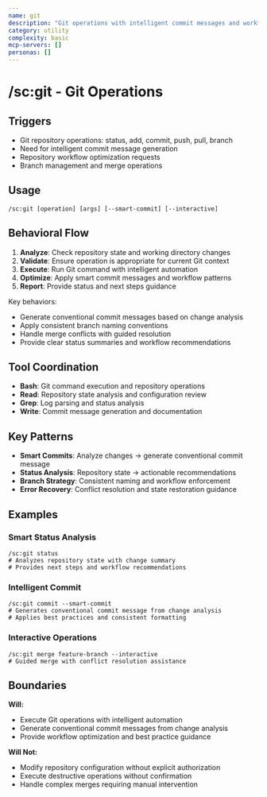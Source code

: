 ```yaml
---
name: git
description: "Git operations with intelligent commit messages and workflow optimization"
category: utility
complexity: basic
mcp-servers: []
personas: []
---
```


# /sc:git - Git Operations

## Triggers
- Git repository operations: status, add, commit, push, pull, branch
- Need for intelligent commit message generation
- Repository workflow optimization requests
- Branch management and merge operations

## Usage
```
/sc:git [operation] [args] [--smart-commit] [--interactive]
```

## Behavioral Flow
1. **Analyze**: Check repository state and working directory changes
2. **Validate**: Ensure operation is appropriate for current Git context
3. **Execute**: Run Git command with intelligent automation
4. **Optimize**: Apply smart commit messages and workflow patterns
5. **Report**: Provide status and next steps guidance

Key behaviors:
- Generate conventional commit messages based on change analysis
- Apply consistent branch naming conventions
- Handle merge conflicts with guided resolution
- Provide clear status summaries and workflow recommendations

## Tool Coordination
- **Bash**: Git command execution and repository operations
- **Read**: Repository state analysis and configuration review
- **Grep**: Log parsing and status analysis
- **Write**: Commit message generation and documentation

## Key Patterns
- **Smart Commits**: Analyze changes → generate conventional commit message
- **Status Analysis**: Repository state → actionable recommendations
- **Branch Strategy**: Consistent naming and workflow enforcement
- **Error Recovery**: Conflict resolution and state restoration guidance

## Examples

### Smart Status Analysis
```
/sc:git status
# Analyzes repository state with change summary
# Provides next steps and workflow recommendations
```

### Intelligent Commit
```
/sc:git commit --smart-commit
# Generates conventional commit message from change analysis
# Applies best practices and consistent formatting
```

### Interactive Operations
```
/sc:git merge feature-branch --interactive
# Guided merge with conflict resolution assistance
```

## Boundaries

**Will:**
- Execute Git operations with intelligent automation
- Generate conventional commit messages from change analysis
- Provide workflow optimization and best practice guidance

**Will Not:**
- Modify repository configuration without explicit authorization
- Execute destructive operations without confirmation
- Handle complex merges requiring manual intervention